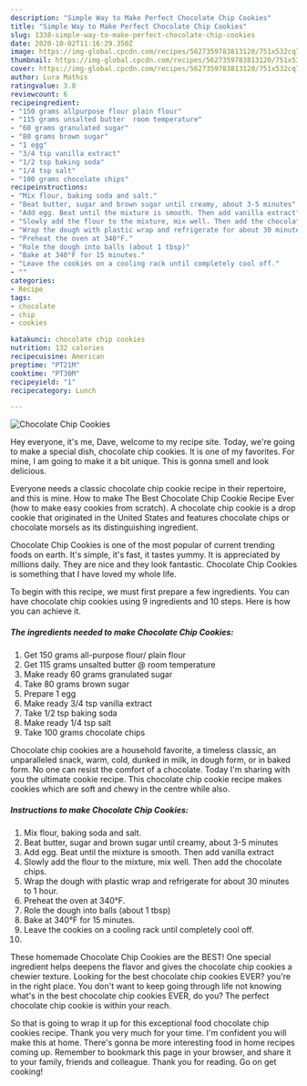 ```yaml
---
description: "Simple Way to Make Perfect Chocolate Chip Cookies"
title: "Simple Way to Make Perfect Chocolate Chip Cookies"
slug: 1338-simple-way-to-make-perfect-chocolate-chip-cookies
date: 2020-10-02T11:16:29.350Z
image: https://img-global.cpcdn.com/recipes/5627359783813120/751x532cq70/chocolate-chip-cookies-recipe-main-photo.jpg
thumbnail: https://img-global.cpcdn.com/recipes/5627359783813120/751x532cq70/chocolate-chip-cookies-recipe-main-photo.jpg
cover: https://img-global.cpcdn.com/recipes/5627359783813120/751x532cq70/chocolate-chip-cookies-recipe-main-photo.jpg
author: Lura Mathis
ratingvalue: 3.8
reviewcount: 6
recipeingredient:
- "150 grams allpurpose flour plain flour"
- "115 grams unsalted butter  room temperature"
- "60 grams granulated sugar"
- "80 grams brown sugar"
- "1 egg"
- "3/4 tsp vanilla extract"
- "1/2 tsp baking soda"
- "1/4 tsp salt"
- "100 grams chocolate chips"
recipeinstructions:
- "Mix flour, baking soda and salt."
- "Beat butter, sugar and brown sugar until creamy, about 3-5 minutes"
- "Add egg. Beat until the mixture is smooth. Then add vanilla extract"
- "Slowly add the flour to the mixture, mix well. Then add the chocolate chips."
- "Wrap the dough with plastic wrap and refrigerate for about 30 minutes to 1 hour."
- "Preheat the oven at 340°F."
- "Role the dough into balls (about 1 tbsp)"
- "Bake at 340°F for 15 minutes."
- "Leave the cookies on a cooling rack until completely cool off."
- ""
categories:
- Recipe
tags:
- chocolate
- chip
- cookies

katakunci: chocolate chip cookies 
nutrition: 132 calories
recipecuisine: American
preptime: "PT21M"
cooktime: "PT30M"
recipeyield: "1"
recipecategory: Lunch

---
```



![Chocolate Chip Cookies](https://img-global.cpcdn.com/recipes/5627359783813120/751x532cq70/chocolate-chip-cookies-recipe-main-photo.jpg)

Hey everyone, it's me, Dave, welcome to my recipe site. Today, we're going to make a special dish, chocolate chip cookies. It is one of my favorites. For mine, I am going to make it a bit unique. This is gonna smell and look delicious.

Everyone needs a classic chocolate chip cookie recipe in their repertoire, and this is mine. How to make The Best Chocolate Chip Cookie Recipe Ever (how to make easy cookies from scratch). A chocolate chip cookie is a drop cookie that originated in the United States and features chocolate chips or chocolate morsels as its distinguishing ingredient.

Chocolate Chip Cookies is one of the most popular of current trending foods on earth. It's simple, it's fast, it tastes yummy. It is appreciated by millions daily. They are nice and they look fantastic. Chocolate Chip Cookies is something that I have loved my whole life.


To begin with this recipe, we must first prepare a few ingredients. You can have chocolate chip cookies using 9 ingredients and 10 steps. Here is how you can achieve it.

<!--inarticleads1-->

##### The ingredients needed to make Chocolate Chip Cookies:

1. Get 150 grams all-purpose flour/ plain flour
1. Get 115 grams unsalted butter @ room temperature
1. Make ready 60 grams granulated sugar
1. Take 80 grams brown sugar
1. Prepare 1 egg
1. Make ready 3/4 tsp vanilla extract
1. Take 1/2 tsp baking soda
1. Make ready 1/4 tsp salt
1. Take 100 grams chocolate chips


Chocolate chip cookies are a household favorite, a timeless classic, an unparalleled snack, warm, cold, dunked in milk, in dough form, or in baked form. No one can resist the comfort of a chocolate. Today I&#39;m sharing with you the ultimate cookie recipe. This chocolate chip cookie recipe makes cookies which are soft and chewy in the centre while also. 

<!--inarticleads2-->

##### Instructions to make Chocolate Chip Cookies:

1. Mix flour, baking soda and salt.
1. Beat butter, sugar and brown sugar until creamy, about 3-5 minutes
1. Add egg. Beat until the mixture is smooth. Then add vanilla extract
1. Slowly add the flour to the mixture, mix well. Then add the chocolate chips.
1. Wrap the dough with plastic wrap and refrigerate for about 30 minutes to 1 hour.
1. Preheat the oven at 340°F.
1. Role the dough into balls (about 1 tbsp)
1. Bake at 340°F for 15 minutes.
1. Leave the cookies on a cooling rack until completely cool off.
1. 


These homemade Chocolate Chip Cookies are the BEST! One special ingredient helps deepens the flavor and gives the chocolate chip cookies a chewier texture. Looking for the best chocolate chip cookies EVER? you&#39;re in the right place. You don&#39;t want to keep going through life not knowing what&#39;s in the best chocolate chip cookies EVER, do you? The perfect chocolate chip cookie is within your reach. 

So that is going to wrap it up for this exceptional food chocolate chip cookies recipe. Thank you very much for your time. I'm confident you will make this at home. There's gonna be more interesting food in home recipes coming up. Remember to bookmark this page in your browser, and share it to your family, friends and colleague. Thank you for reading. Go on get cooking!
